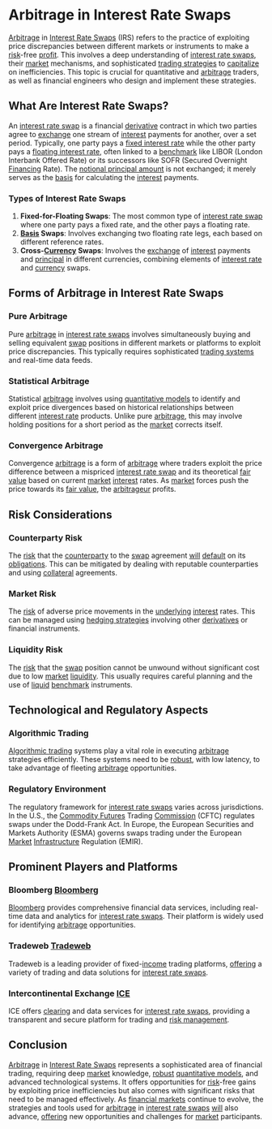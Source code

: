 # Arbitrage in Interest Rate Swaps

[Arbitrage](../a/arbitrage.md) in [Interest Rate Swaps](../i/interest_rate_swaps.md) (IRS) refers to the practice of exploiting price discrepancies between different markets or instruments to make a [risk](../r/risk.md)-free [profit](../p/profit.md). This involves a deep understanding of [interest rate swaps](../i/interest_rate_swaps.md), their [market](../m/market.md) mechanisms, and sophisticated [trading strategies](../t/trading_strategies.md) to [capitalize](../c/capitalize.md) on inefficiencies. This topic is crucial for quantitative and [arbitrage](../a/arbitrage.md) traders, as well as financial engineers who design and implement these strategies.

## What Are Interest Rate Swaps?

An [interest rate swap](../i/interest_rate_swap.md) is a financial [derivative](../d/derivative.md) contract in which two parties agree to [exchange](../e/exchange.md) one stream of [interest](../i/interest.md) payments for another, over a set period. Typically, one party pays a [fixed interest rate](../f/fixed_interest_rate.md) while the other party pays a [floating interest rate](../f/floating_interest_rate.md), often linked to a [benchmark](../b/benchmark.md) like LIBOR (London Interbank Offered Rate) or its successors like SOFR (Secured Overnight [Financing](../f/financing.md) Rate). The [notional principal amount](../n/notional_principal_amount.md) is not exchanged; it merely serves as the [basis](../b/basis.md) for calculating the [interest](../i/interest.md) payments. 

### Types of Interest Rate Swaps

1. **Fixed-for-Floating Swaps**: The most common type of [interest rate swap](../i/interest_rate_swap.md) where one party pays a fixed rate, and the other pays a floating rate.
2. **[Basis](../b/basis.md) Swaps**: Involves exchanging two floating rate legs, each based on different reference rates.
3. **Cross-[Currency](../c/currency.md) Swaps**: Involves the [exchange](../e/exchange.md) of [interest](../i/interest.md) payments and [principal](../p/principal.md) in different currencies, combining elements of [interest rate](../i/interest_rate.md) and [currency](../c/currency.md) swaps.

## Forms of Arbitrage in Interest Rate Swaps

### Pure Arbitrage

Pure [arbitrage](../a/arbitrage.md) in [interest rate swaps](../i/interest_rate_swaps.md) involves simultaneously buying and selling equivalent [swap](../s/swap.md) positions in different markets or platforms to exploit price discrepancies. This typically requires sophisticated [trading systems](../t/trading_systems.md) and real-time data feeds.

### Statistical Arbitrage

Statistical [arbitrage](../a/arbitrage.md) involves using [quantitative models](../q/quantitative_models.md) to identify and exploit price divergences based on historical relationships between different [interest rate](../i/interest_rate.md) products. Unlike pure [arbitrage](../a/arbitrage.md), this may involve holding positions for a short period as the [market](../m/market.md) corrects itself.

### Convergence Arbitrage

Convergence [arbitrage](../a/arbitrage.md) is a form of [arbitrage](../a/arbitrage.md) where traders exploit the price difference between a mispriced [interest rate swap](../i/interest_rate_swap.md) and its theoretical [fair value](../f/fair_value.md) based on current [market](../m/market.md) [interest](../i/interest.md) rates. As [market](../m/market.md) forces push the price towards its [fair value](../f/fair_value.md), the [arbitrageur](../a/arbitrageur.md) profits.

## Risk Considerations

### Counterparty Risk

The [risk](../r/risk.md) that the [counterparty](../c/counterparty.md) to the [swap](../s/swap.md) agreement [will](../w/will.md) [default](../d/default.md) on its [obligations](../o/obligation.md). This can be mitigated by dealing with reputable counterparties and using [collateral](../c/collateral.md) agreements.

### Market Risk

The [risk](../r/risk.md) of adverse price movements in the [underlying](../u/underlying.md) [interest](../i/interest.md) rates. This can be managed using [hedging strategies](../h/hedging_strategies.md) involving other [derivatives](../d/derivatives.md) or financial instruments.

### Liquidity Risk

The [risk](../r/risk.md) that the [swap](../s/swap.md) position cannot be unwound without significant cost due to low [market](../m/market.md) [liquidity](../l/liquidity.md). This usually requires careful planning and the use of [liquid](../l/liquid.md) [benchmark](../b/benchmark.md) instruments.

## Technological and Regulatory Aspects

### Algorithmic Trading

[Algorithmic trading](../a/algorithmic_trading.md) systems play a vital role in executing [arbitrage](../a/arbitrage.md) strategies efficiently. These systems need to be [robust](../r/robust.md), with low latency, to take advantage of fleeting [arbitrage](../a/arbitrage.md) opportunities.

### Regulatory Environment

The regulatory framework for [interest rate swaps](../i/interest_rate_swaps.md) varies across jurisdictions. In the U.S., the [Commodity Futures](../c/commodity_futures.md) Trading [Commission](../c/commission.md) (CFTC) regulates swaps under the Dodd-Frank Act. In Europe, the European Securities and Markets Authority (ESMA) governs swaps trading under the European [Market](../m/market.md) [Infrastructure](../i/infrastructure.md) Regulation (EMIR).

## Prominent Players and Platforms

### Bloomberg [Bloomberg](https://www.bloomberg.com/)

[Bloomberg](../b/bloomberg.md) provides comprehensive financial data services, including real-time data and analytics for [interest rate swaps](../i/interest_rate_swaps.md). Their platform is widely used for identifying [arbitrage](../a/arbitrage.md) opportunities.

### Tradeweb [Tradeweb](https://www.tradeweb.com/)

Tradeweb is a leading provider of fixed-[income](../i/income.md) trading platforms, [offering](../o/offering.md) a variety of trading and data solutions for [interest rate swaps](../i/interest_rate_swaps.md).

### Intercontinental Exchange [ICE](https://www.theice.com/)

ICE offers [clearing](../c/clearing.md) and data services for [interest rate swaps](../i/interest_rate_swaps.md), providing a transparent and secure platform for trading and [risk management](../r/risk_management.md).

## Conclusion

[Arbitrage](../a/arbitrage.md) in [Interest Rate Swaps](../i/interest_rate_swaps.md) represents a sophisticated area of financial trading, requiring deep [market](../m/market.md) knowledge, [robust](../r/robust.md) [quantitative models](../q/quantitative_models.md), and advanced technological systems. It offers opportunities for [risk](../r/risk.md)-free gains by exploiting price inefficiencies but also comes with significant risks that need to be managed effectively. As [financial markets](../f/financial_market.md) continue to evolve, the strategies and tools used for [arbitrage](../a/arbitrage.md) in [interest rate swaps](../i/interest_rate_swaps.md) [will](../w/will.md) also advance, [offering](../o/offering.md) new opportunities and challenges for [market](../m/market.md) participants.